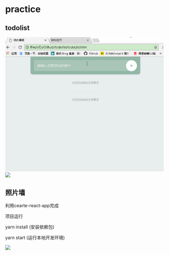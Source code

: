 # practice

## todolist

![](./todoList/todoList.gif)
![](./todoListtodoList2.gif)


## 照片墙
利用cearte-react-app完成

项目运行

yarn install  (安装依赖包)

yarn start (运行本地开发环境)

![](./picWall/picWall.gif)
